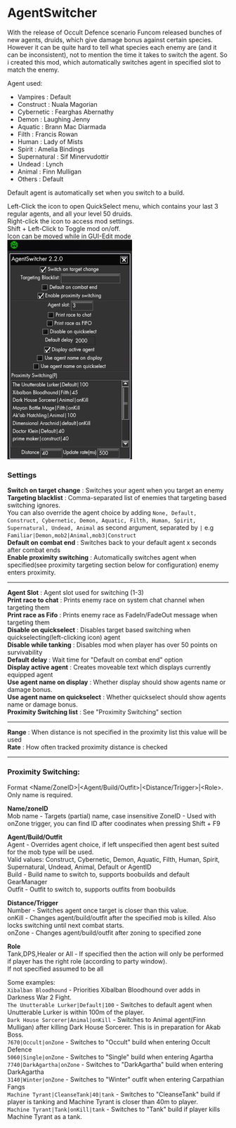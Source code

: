 # AgentSwitcher
With the release of Occult Defence scenario Funcom released bunches of new agents, druids, which give damage bonus against certain species.  
However it can be quite hard to tell what species each enemy are (and it can be  inconsistent), not to mention the time it takes to switch the agent.
So i created this mod, which automatically switches agent in specified slot to match the enemy.  

Agent used:  
* Vampires : Default  
* Construct : Nuala Magorian  
* Cybernetic : Fearghas Abernathy  
* Demon : Laughing Jenny  
* Aquatic : Brann Mac Diarmada  
* Filth : Francis Rowan  
* Human : Lady of Mists  
* Spirit : Amelia Bindings  
* Supernatural : Sif Minervudottir  
* Undead : Lynch  
* Animal : Finn Mulligan  
* Others : Default  

Default agent is automatically set when you switch to a build.


Left-Click the icon to open QuickSelect menu, which contains your last 3 regular agents, and all your level 50 druids.  
Right-click the icon to access mod settings.  
Shift + Left-Click to Toggle mod on/off.  
Icon can be moved while in GUI-Edit mode  
[![Menu](Menu.png "Menu")](https://raw.githubusercontent.com/SecretFox/AgentSwitcher/master/Menu.png)  
	

### Settings  
**Switch on target change** : Switches your agent when you target an enemy  
**Targeting blacklist** : Comma-separated list of enemies that targeting based switching ignores.  
You can also override the agent choice by adding `None, Default, Construct, Cybernetic, Demon, Aquatic, Filth, Human, Spirit, Supernatural, Undead, Animal` as second argument, separated by `|` e.g  
`Familiar|Demon,mob2|Animal,mob3|Construct`  
**Default on combat end** : Switches back to your default agent x seconds after combat ends  
**Enable proximity switching** : Automatically switches agent when specified(see proximity targeting section below for configuration) enemy enters proximity.
________
**Agent Slot** : Agent slot used for switching (1-3)  
**Print race to chat** : Prints enemy race on system chat channel when targeting them  
**Print race as Fifo** : Prints enemy race as FadeIn/FadeOut message when targeting them  
**Disable on quickselect** : Disables target based switching when quickselecting(left-clicking icon) agent  
**Disable while tanking** : Disables mod when player has over 50 points on survivability  
**Default delay** : Wait time for "Default on combat end" option  
**Display active agent** : Creates moveable text which displays currently equipped agent  
**Use agent name on display** : Whether display should show agents name or damage bonus.  
**Use agent name on quickselect** : Whether quickselect should show agents name or damage bonus.  
**Proximity Switching list** : See "Proximity Switching" section
________  
**Range** : When distance is not specified in the proximity list this value will be used  
**Rate** : How often tracked proximity distance is checked  
________  
### Proximity Switching:  
Format \<Name/ZoneID\>|\<Agent/Build/Outfit\>|\<Distance/Trigger\>|\<Role\>. Only name is required.  

**Name/zoneID**  
	Mob name - Targets (partial) name, case insensitive
	ZoneID - Used with onZone trigger, you can find ID after coodinates when pressing Shift + F9  

**Agent/Build/Outfit**  
	Agent - Overrides agent choice, if left unspecified then agent best suited for the mob type will be used.  
			Valid values: Construct, Cybernetic, Demon, Aquatic, Filth, Human, Spirit, Supernatural, Undead, Animal, Default or AgentID  
	Build - Build name to switch to, supports boobuilds and default GearManager  
	Outfit - Outfit to switch to, supports outfits from boobuilds  

**Distance/Trigger**  
	Number - Switches agent once target is closer than this value.  
	onKill - Changes agent/build/outfit after the specified mob is killed. Also locks switching until next combat starts.  
	onZone - Changes agent/build/outfit after zoning to specified zone  
	
**Role**  
	Tank,DPS,Healer or All - If specified then the action will only be performed if player has the right role (according to party window).  
	If not specified assumed to be all

Some examples:  
	`Xibalban Bloodhound` - Priorities Xibalban Bloodhound over adds in Darkness War 2 Fight.  
	`The Unutterable Lurker|Default|100` - Switches to default agent when Unutterable Lurker is within 100m of the player.  
	`Dark House Sorcerer|Animal|onKill` - Switches to Animal agent(Finn Mulligan) after killing Dark House Sorcerer. This is in preparation for Akab Boss.  
	`7670|Occult|onZone` - Switches to "Occult" build when entering Occult Defence  
	`5060|Single|onZone` - Switches to "Single" build when entering Agartha  
	`7740|DarkAgartha|onZone` - Switches to "DarkAgartha" build when entering DarkAgartha  
	`3140|Winter|onZone` - Switches to "Winter" outfit when entering Carpathian Fangs  
	`Machine Tyrant|CleanseTank|40|tank` - Switches to "CleanseTank" build if player is tanking and Machine Tyrant is closer than 40m to player.  
	`Machine Tyrant|Tank|onKill|tank` - Switches to "Tank" build if player kills Machine Tyrant as a tank.
